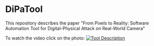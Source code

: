 # DiPaTool
This repository describes the paper "From Pixels to Reality: Software Automation Tool for Digital-Physical Attack on Real-World Camera"

To watch the video click on the photo:
[![Tool Description](https://img.youtube.com/vi/tbJJr1KEAJc/mqdefault.jpg)](https://youtu.be/tbJJr1KEAJc)

